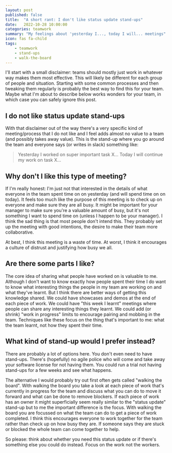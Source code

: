 ```yaml
---
layout: post
published: false
title:  "A short rant: I don't like status update stand-ups"
date:   2022-10-28 10:00:00
categories: teamwork
summary: "My feelings about 'yesterday I..., today I will... meetings"
icon: fas fa-child
tags:
    - teamwork
    - stand-ups
    - walk-the-board
---
```


I'll start with a small disclaimer: teams should mostly just work in whatever way makes them most effective. This will 
likely be different for each group of people and situation. Starting with some common processes and then tweaking them 
regularly is probably the best way to find this for your team. Maybe what I'm about to describe below works wonders for 
your team, in which case you can safely ignore this post.

## I do not like status update stand-ups
With that disclaimer out of the way there's a very specific kind of meeting/process that I do not like and I feel adds
almost no value to a team (and possibly takes away value). This is the stand-up where you go around the team and 
everyone says (or writes in slack) something like:

> Yesterday I worked on super important task X...
> Today I will continue my work on task X...

## Why don't I like this type of meeting?
If I'm really honest: I'm just not that interested in the details of what everyone in the team spent time on on 
yesterday (and will spend time on on today). It feels too much like the purpose of this meeting is to check up on 
everyone and make sure they are all busy. It might be important for your manager to make sure you're a valuable amount 
of busy, but it's not something I want to spend time on (unless I happen to be your manager). I think the sad thing is 
that most people don't intend this. They probably set up the meeting with good intentions, the desire to make their team 
more collaborative.

At best, I think this meeting is a waste of time. At worst, I think it encourages a culture of distrust and justifying
how busy we all.

## Are there some parts I like?
The core idea of sharing what people have worked on is valuable to me. Although I don't want to know exactly how 
people spent their time I do want to know what interesting things the people in my team are working on and what they've 
learnt. But I think there are better ways of getting this knowledge shared. We could have showcases and demos at the 
end of each piece of work. We could have "this week I learnt" meetings where people can share any interesting things 
they learnt. We could add (or shrink) "work in progress" limits to encourage pairing and mobbing in the team. Techniques 
like these focus on the thing that's important to me: what the team learnt, not how they spent their time.

## What kind of stand-up would I prefer instead?

There are probably a lot of options here. You don't even need to have stand-ups. There's (hopefully) no agile
police who will come and take away your software license for not having them. You could run a trial not having stand-ups
for a few weeks and see what happens. 

The alternative I would probably try out first often gets called "walking the board". With walking the board you
take a look at each piece of work that's currently in progress for the team and discuss what you can do to move it 
forward and what can be done to remove blockers. If each piece of work has an owner it might superficially seem
really similar to the "status update" stand-up but to me the important difference is the focus. With walking the board
you are focussed on what the team can do to get a piece of work completed. I think this encourages everyone to work
together for the team rather than check up on how busy they are. If someone says they are stuck or blocked the whole 
team can come together to help.

So please: think about whether you need this status update or if there's something else you could do instead. Focus on
the work not the workers.

